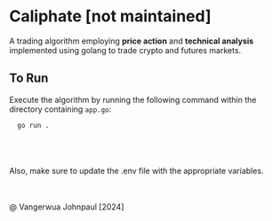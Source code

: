 # Caliphate [not maintained]
A trading algorithm employing **price action** and **technical analysis** implemented using golang to trade crypto and futures markets.

## To Run
Execute the algorithm by running the following command within the directory containing `app.go`:

```bash
  go run .
```
<br>
<br>
<br>
Also, make sure to update the .env file with the appropriate variables.

<br>
<br>
<br>

@ Vangerwua Johnpaul [2024]
